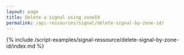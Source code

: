 ```yaml
---
layout: page
title: Delete a signal using zoneId
permalink: /api-ressources/signal/delete-signal-by-zone-id/
---
```


{% include /script-examples/signal-ressource/delete-signal-by-zone-id/index.md %}

